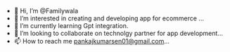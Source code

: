 - 👋 Hi, I’m @Familywala
- 👀 I’m interested in creating and developing app for ecommerce ...
- 🌱 I’m currently learning Gpt integration.
- 💞️ I’m looking to collaborate on technolgy partner for app development...
- 📫 How to reach me  pankajkumarsen01@gmail.com...

<!---
Familywala/Familywala is a ✨ special ✨ repository because its `README.md` (this file) appears on your GitHub profile.
You can click the Preview link to take a look at your changes.
--->
